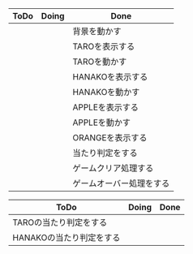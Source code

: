 | ToDo | Doing | Done |
| --- | --- | --- |
|  |  | 背景を動かす |
|  |  | TAROを表示する |
|  |  | TAROを動かす |
|  |  | HANAKOを表示する |
|  |  | HANAKOを動かす |
|  |  | APPLEを表示する |
|  |  | APPLEを動かす |
|  |  | ORANGEを表示する |
|  |  | 当たり判定をする |
|  |  | ゲームクリア処理する |
|  |  | ゲームオーバー処理をする |

| ToDo | Doing | Done |
| --- | --- | --- |
| TAROの当たり判定をする |  |  |
| HANAKOの当たり判定をする |  |  |